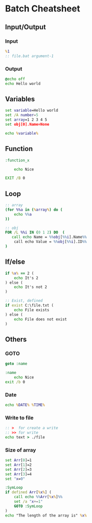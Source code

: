 # Batch  Cheatsheet


## Input/Output
### Input
```bat
%1
:: file.bat argument-1
```
### Output
```bat
@echo off
echo Hello world
```

## Variables
```bat
set variable=Hello world
set /A number=5
set array=1 2 3 4 5
set obj[0].Name=None

echo %variable%
```

## Function
```bat
:function_x

	echo Nice

EXIT /B 0
```

## Loop
```bat
:: array
(for %%a in (%array%) do (
	echo %%a
))

:: obj
FOR /L %%i IN (0 1 2) DO  (
   call echo Name = %%obj[%%i].Name%%
	call echo Value = %%obj[%%i].ID%%
)
```

## If/else
```bat
if %x% == 2 (
	echo It's 2
) else (
	echo It's not 2
)

:: Exist, defined
if exist C:\file.txt (
	echo File exists
) else (
	echo File does not exist
)
```


## Others
### GOTO
```bat
goto :name

:name
	echo Nice
exit /b 0
```

### Date
```bat
echo %DATE% %TIME%
```

### Write to file
```bat
:: >  for create a write 
:: >> for write
echo text > ./file
```

### Size of array
```bat
set Arr[0]=1 
set Arr[1]=2 
set Arr[2]=3 
set Arr[3]=4 
set "x=0"

:SymLoop
if defined Arr[%x%] ( 
	call echo %%Arr[%x%]%% 
	set /a "x+=1"
	GOTO :SymLoop 
)
echo "The length of the array is" %x%
```

